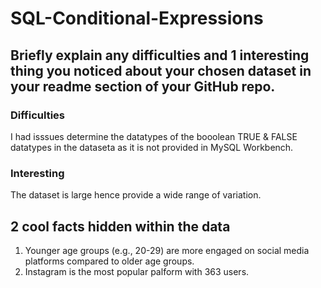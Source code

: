 # SQL-Conditional-Expressions
## Briefly explain any difficulties and 1 interesting thing you noticed about your chosen dataset in your readme section of your GitHub repo.
### Difficulties
I had isssues determine the datatypes of the booolean TRUE & FALSE datatypes in the dataseta as it is not provided in MySQL Workbench.
### Interesting
The dataset is large hence provide a wide range of variation.

## 2 cool facts hidden within the data
1. Younger age groups (e.g., 20-29) are more engaged on social media platforms compared to older age groups.
2. Instagram is the most popular palform with 363 users.
